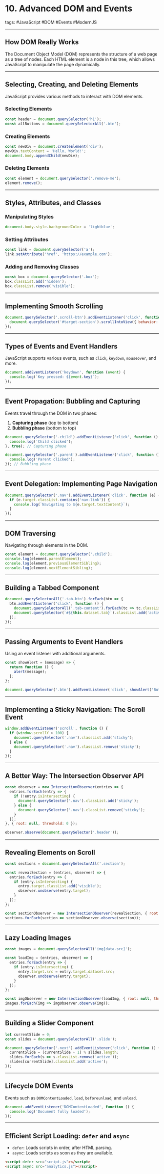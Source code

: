 # 10. Advanced DOM and Events

tags: #JavaScript #DOM #Events #ModernJS

---

## **How DOM Really Works**
The Document Object Model (DOM) represents the structure of a web page as a tree of nodes. Each HTML element is a node in this tree, which allows JavaScript to manipulate the page dynamically.

---

## **Selecting, Creating, and Deleting Elements**
JavaScript provides various methods to interact with DOM elements.

### **Selecting Elements**
```js
const header = document.querySelector('h1');
const allButtons = document.querySelectorAll('.btn');
```

### **Creating Elements**
```js
const newDiv = document.createElement('div');
newDiv.textContent = 'Hello, World!';
document.body.appendChild(newDiv);
```

### **Deleting Elements**
```js
const element = document.querySelector('.remove-me');
element.remove();
```

---

## **Styles, Attributes, and Classes**

### **Manipulating Styles**
```js
document.body.style.backgroundColor = 'lightblue';
```

### **Setting Attributes**
```js
const link = document.querySelector('a');
link.setAttribute('href', 'https://example.com');
```

### **Adding and Removing Classes**
```js
const box = document.querySelector('.box');
box.classList.add('hidden');
box.classList.remove('visible');
```

---

## **Implementing Smooth Scrolling**

```js
document.querySelector('.scroll-btn').addEventListener('click', function () {
  document.querySelector('#target-section').scrollIntoView({ behavior: 'smooth' });
});
```

---

## **Types of Events and Event Handlers**
JavaScript supports various events, such as `click`, `keydown`, `mouseover`, and more.

```js
document.addEventListener('keydown', function (event) {
  console.log(`Key pressed: ${event.key}`);
});
```

---

## **Event Propagation: Bubbling and Capturing**
Events travel through the DOM in two phases:
1. **Capturing phase** (top to bottom)
2. **Bubbling phase** (bottom to top)

```js
document.querySelector('.child').addEventListener('click', function () {
  console.log('Child clicked');
}, true); // Capturing phase

document.querySelector('.parent').addEventListener('click', function () {
  console.log('Parent clicked');
}); // Bubbling phase
```

---

## **Event Delegation: Implementing Page Navigation**

```js
document.querySelector('.nav').addEventListener('click', function (e) {
  if (e.target.classList.contains('nav-link')) {
    console.log(`Navigating to ${e.target.textContent}`);
  }
});
```

---

## **DOM Traversing**
Navigating through elements in the DOM.

```js
const element = document.querySelector('.child');
console.log(element.parentElement);
console.log(element.previousElementSibling);
console.log(element.nextElementSibling);
```

---

## **Building a Tabbed Component**

```js
document.querySelectorAll('.tab-btn').forEach(btn => {
  btn.addEventListener('click', function () {
    document.querySelectorAll('.tab-content').forEach(tc => tc.classList.remove('active'));
    document.querySelector(`#${this.dataset.tab}`).classList.add('active');
  });
});
```

---

## **Passing Arguments to Event Handlers**
Using an event listener with additional arguments.

```js
const showAlert = (message) => {
  return function () {
    alert(message);
  };
};

document.querySelector('.btn').addEventListener('click', showAlert('Button clicked!'));
```

---

## **Implementing a Sticky Navigation: The Scroll Event**

```js
window.addEventListener('scroll', function () {
  if (window.scrollY > 100) {
    document.querySelector('.nav').classList.add('sticky');
  } else {
    document.querySelector('.nav').classList.remove('sticky');
  }
});
```

---

## **A Better Way: The Intersection Observer API**

```js
const observer = new IntersectionObserver(entries => {
  entries.forEach(entry => {
    if (!entry.isIntersecting) {
      document.querySelector('.nav').classList.add('sticky');
    } else {
      document.querySelector('.nav').classList.remove('sticky');
    }
  });
}, { root: null, threshold: 0 });

observer.observe(document.querySelector('.header'));
```

---

## **Revealing Elements on Scroll**

```js
const sections = document.querySelectorAll('.section');

const revealSection = (entries, observer) => {
  entries.forEach(entry => {
    if (entry.isIntersecting) {
      entry.target.classList.add('visible');
      observer.unobserve(entry.target);
    }
  });
};

const sectionObserver = new IntersectionObserver(revealSection, { root: null, threshold: 0.1 });
sections.forEach(section => sectionObserver.observe(section));
```

---

## **Lazy Loading Images**

```js
const images = document.querySelectorAll('img[data-src]');

const loadImg = (entries, observer) => {
  entries.forEach(entry => {
    if (entry.isIntersecting) {
      entry.target.src = entry.target.dataset.src;
      observer.unobserve(entry.target);
    }
  });
};

const imgObserver = new IntersectionObserver(loadImg, { root: null, threshold: 0.1 });
images.forEach(img => imgObserver.observe(img));
```

---

## **Building a Slider Component**

```js
let currentSlide = 0;
const slides = document.querySelectorAll('.slide');

document.querySelector('.next').addEventListener('click', function () {
  currentSlide = (currentSlide + 1) % slides.length;
  slides.forEach(s => s.classList.remove('active'));
  slides[currentSlide].classList.add('active');
});
```

---

## **Lifecycle DOM Events**
Events such as `DOMContentLoaded`, `load`, `beforeunload`, and `unload`.

```js
document.addEventListener('DOMContentLoaded', function () {
  console.log('Document fully loaded');
});
```

---

## **Efficient Script Loading: `defer` and `async`**
- `defer`: Loads scripts in order, after HTML parsing.
- `async`: Loads scripts as soon as they are available.

```html
<script defer src="script.js"></script>
<script async src="analytics.js"></script>
```
